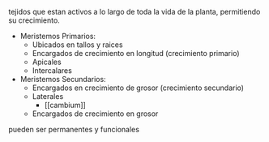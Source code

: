tejidos que estan activos a lo largo de toda la vida de la planta, permitiendo su crecimiento.

- Meristemos Primarios:
	- Ubicados en tallos y raices 
	- Encargados de crecimiento en longitud (crecimiento primario)
	- Apicales 
	- Intercalares
- Meristemos Secundarios:
	- Encargados en crecimiento de grosor (crecimiento secundario)
	- Laterales
		- [[cambium]]
	- Encargados de crecimiento en grosor

pueden ser permanentes y funcionales 